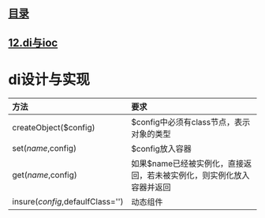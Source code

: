 ## [目录](https://github.com/jhq0113/yafr/blob/master/docs/index.md)

## [12.di与ioc](https://github.com/jhq0113/yafr/blob/master/docs/yaf/12.di.md)

# di设计与实现

|方法|要求|
|:--|:--|
|createObject($config)|$config中必须有class节点，表示对象的类型|
|set($name,$config)|$config放入容器|
|get($name,$config)|如果$name已经被实例化，直接返回，若未被实例化，则实例化放入容器并返回|
|insure($config,$defaulfClass='')|动态组件|